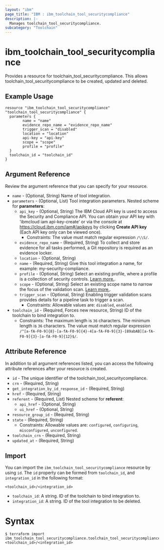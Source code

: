 ```yaml
---
layout: "ibm"
page_title: "IBM : ibm_toolchain_tool_securitycompliance"
description: |-
  Manages toolchain_tool_securitycompliance.
subcategory: "Toolchain"
---
```


# ibm_toolchain_tool_securitycompliance

Provides a resource for toolchain_tool_securitycompliance. This allows toolchain_tool_securitycompliance to be created, updated and deleted.

## Example Usage

```hcl
resource "ibm_toolchain_tool_securitycompliance" "toolchain_tool_securitycompliance" {
  parameters {
		name = "name"
		evidence_repo_name = "evidence_repo_name"
		trigger_scan = "disabled"
		location = "location"
		api-key = "api-key"
		scope = "scope"
		profile = "profile"
  }
  toolchain_id = "toolchain_id"
}
```

## Argument Reference

Review the argument reference that you can specify for your resource.

* `name` - (Optional, String) Name of tool integration.
* `parameters` - (Optional, List) Tool integration parameters.
Nested scheme for **parameters**:
	* `api_key` - (Optional, String) The IBM Cloud API key is used to access the Security and Compliance API. You can obtain your API key with 'ibmcloud iam api-key-create' or via the console at https://cloud.ibm.com/iam#/apikeys by clicking **Create API key** (Each API key only can be viewed once).
	  * Constraints: The value must match regular expression `/\\S/`.
	* `evidence_repo_name` - (Required, String) To collect and store evidence for all tasks performed, a Git repository is required as an evidence locker.
	* `location` - (Optional, String)
	* `name` - (Required, String) Give this tool integration a name, for example: my-security-compliance.
	* `profile` - (Optional, String) Select an existing profile, where a profile is a collection of security controls. [Learn more.](https://cloud.ibm.com/docs/security-compliance?topic=security-compliance-profiles).
	* `scope` - (Optional, String) Select an existing scope name to narrow the focus of the validation scan. [Learn more.](https://cloud.ibm.com/docs/security-compliance?topic=security-compliance-scopes).
	* `trigger_scan` - (Optional, String) Enabling trigger validation scans provides details for a pipeline task to trigger a scan.
	  * Constraints: Allowable values are: `disabled`, `enabled`.
* `toolchain_id` - (Required, Forces new resource, String) ID of the toolchain to bind integration to.
  * Constraints: The maximum length is `36` characters. The minimum length is `36` characters. The value must match regular expression `/^[a-fA-F0-9]{8}-[a-fA-F0-9]{4}-4[a-fA-F0-9]{3}-[89abAB][a-fA-F0-9]{3}-[a-fA-F0-9]{12}$/`.

## Attribute Reference

In addition to all argument references listed, you can access the following attribute references after your resource is created.

* `id` - The unique identifier of the toolchain_tool_securitycompliance.
* `crn` - (Required, String) 
* `get_integration_by_id_response_id` - (Required, String) 
* `href` - (Required, String) 
* `referent` - (Required, List) 
Nested scheme for **referent**:
	* `api_href` - (Optional, String)
	* `ui_href` - (Optional, String)
* `resource_group_id` - (Required, String) 
* `state` - (Required, String) 
  * Constraints: Allowable values are: `configured`, `configuring`, `misconfigured`, `unconfigured`.
* `toolchain_crn` - (Required, String) 
* `updated_at` - (Required, String) 

## Import

You can import the `ibm_toolchain_tool_securitycompliance` resource by using `id`.
The `id` property can be formed from `toolchain_id`, and `integration_id` in the following format:

```
<toolchain_id>/<integration_id>
```
* `toolchain_id`: A string. ID of the toolchain to bind integration to.
* `integration_id`: A string. ID of the tool integration to be deleted.

# Syntax
```
$ terraform import ibm_toolchain_tool_securitycompliance.toolchain_tool_securitycompliance <toolchain_id>/<integration_id>
```
